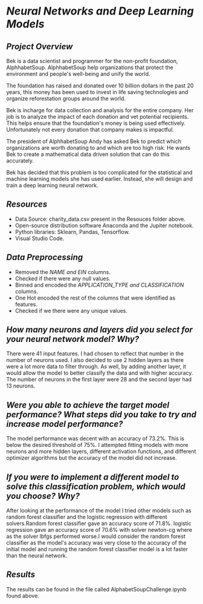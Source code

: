 # *Neural Networks and Deep Learning Models*

## *Project Overview*

Bek is a data scientist and programmer for the non-profit foundation, AlphhabetSoup. AlphhabetSoup help organizations that protect the environment and people's well-being and unify the world.

The foundation has raised and donated over 10 billion dollars in the past 20 years, this money has been used to invest in life saving technologies and organize reforestation groups around the world.

Bek is incharge for data collection and analysis for the entire company. Her job is to analyze the impact of each donation and vet potential recipients. This helps ensure that the foundation's money is being used effectively. Unfortunately not every donation that company makes is impactful.

The president of AlphhabetSoup Andy has asked Bek to predict which organizations are worth donating to and which are too high risk. He wants Bek to create a mathematical data driven solution that can do this accurately.

Bek has decided that this problem is too complicated for the statistical and machine learning models she has used earlier. Instead, she will design and train a deep learning neural network.

## *Resources*

* Data Source: charity_data.csv present in the      Resouces folder above.
* Open-source distribution software Anaconda and the Jupiter notebook.
* Python libraries: Sklearn, Pandas, Tensorflow.
* Visual Studio Code.

## *Data Preprocessing*

* Removed the *NAME and EIN* columns.
* Checked if there were any null values.
* Binned and encoded the *APPLICATION_TYPE and CLASSIFICATION*  columns.
* One Hot encoded the rest of the columns that were identified as features.
* Checked if we there were any unique values.

## *How many neurons and layers did you select for your neural network model? Why?*

There were 41 input features. I had chosen to reflect that number in the number of neurons used. I also decided to use 2 hidden layers as there were a lot more data to filter through. As well, by adding another layer, it would allow the model to better classify the data and with higher accuracy. The number of neurons in the first layer were 28 and the second layer had 13 neurons.

## *Were you able to achieve the target model performance? What steps did you take to try and increase model performance?*

The model performance was decent with an  accuracy of 73.2%. This is below the desired threshold of 75%. I attempted fitting models with more neurons and more hidden layers, different activation functions, and different optimizer algorithms but the accuracy of the model did not increase. 

##  *If you were to implement a different model to solve this classification problem, which would you choose? Why?* 

After looking at the performance of the model I tried other models such as random forest classifier and the logistic regression with different solvers.Random forest classifier gave an accuracy score of 71.8%. logistic regression gave an accuracy score of 70.6% with solver newton-cg where as the solver lbfgs performed worse.I would consider the random forest classifier as the model's accuracy was very close to the accuracy of the initial model and running the random forest classifier model is a lot faster than the neural network.

## *Results*

The results can be found in the file called AlphabetSoupChallenge.ipynb found above. 